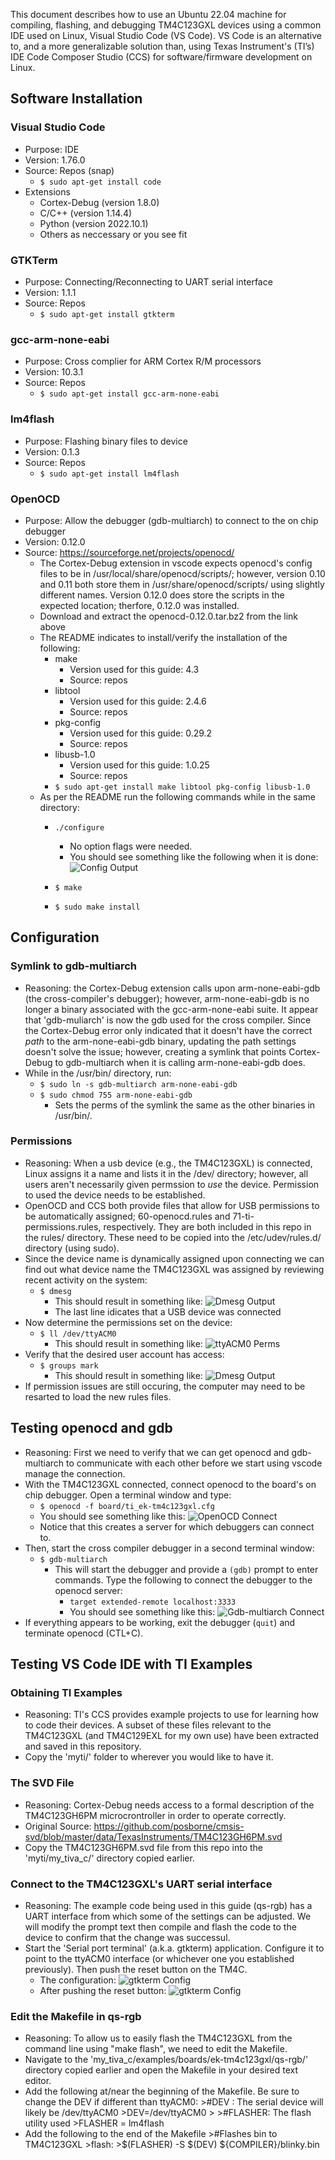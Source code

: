 This document describes how to use an Ubuntu 22.04 machine for compiling, flashing, and debugging TM4C123GXL devices using a common IDE used on Linux, Visual Studio Code (VS Code).  VS Code is an alternative to, and a more generalizable solution than, using Texas Instrument's (TI’s) IDE Code Composer Studio (CCS) for software/firmware development on Linux. 

## Software Installation

### Visual Studio Code
 - Purpose: IDE
 - Version: 1.76.0
 - Source: Repos (snap)
     - `$ sudo apt-get install code`
 - Extensions
    - Cortex-Debug (version 1.8.0)
    - C/C++ (version 1.14.4)
    - Python (version 2022.10.1)
    - Others as neccessary or you see fit

### GTKTerm
- Purpose: Connecting/Reconnecting to UART serial interface
- Version: 1.1.1
- Source: Repos
    - `$ sudo apt-get install gtkterm`

### gcc-arm-none-eabi
- Purpose: Cross complier for ARM Cortex R/M processors
- Version: 10.3.1
- Source: Repos
    - `$ sudo apt-get install gcc-arm-none-eabi`

### lm4flash
- Purpose: Flashing binary files to device
- Version: 0.1.3
- Source: Repos
    - `$ sudo apt-get install lm4flash`

### OpenOCD
- Purpose: Allow the debugger (gdb-multiarch) to connect to the on chip debugger
- Version: 0.12.0
- Source: https://sourceforge.net/projects/openocd/
    - The Cortex-Debug extension in vscode expects openocd's config files to be in /usr/local/share/openocd/scripts/; however, version 0.10 and 0.11 both store them in /usr/share/openocd/scripts/ using slightly different names.  Version 0.12.0 does store the scripts in the expected location; therfore, 0.12.0 was installed. 
    - Download and extract the openocd-0.12.0.tar.bz2 from the link above
    - The README indicates to install/verify the installation of the following:
        - make
            - Version used for this guide: 4.3
            - Source: repos
        - libtool
            - Version used for this guide: 2.4.6
            - Source: repos
        - pkg-config
            - Version used for this guide: 0.29.2
            - Source: repos
        - libusb-1.0
            - Version used for this guide: 1.0.25
            - Source: repos
        - `$ sudo apt-get install make libtool pkg-config libusb-1.0`
    - As per the README run the following commands while in the same directory:
        - `./configure`
            - No option flags were needed.
            - You should see something like the following when it is done:
                    ![Config Output](pics/OpenOCD-config-results.png)

        - `$ make`
        - `$ sudo make install`

## Configuration

### Symlink to gdb-multiarch
- Reasoning: the Cortex-Debug extension calls upon arm-none-eabi-gdb (the cross-compiler's debugger); however, arm-none-eabi-gdb is no longer a binary associated with the gcc-arm-none-eabi suite. It appear that 'gdb-muliarch' is now the gdb used for the cross compiler.  Since the Cortex-Debug error only indicated that it doesn't have the correct *path* to the arm-none-eabi-gdb binary, updating the path settings doesn't solve the issue; however, creating a symlink that points Cortex-Debug to gdb-multiarch when it is calling arm-none-eabi-gdb does.  
- While in the /usr/bin/ directory, run:
    - `$ sudo ln -s gdb-multiarch arm-none-eabi-gdb`
    - `$ sudo chmod 755 arm-none-eabi-gdb`
        - Sets the perms of the symlink the same as the other binaries in /usr/bin/.

### Permissions
- Reasoning: When a usb device (e.g., the TM4C123GXL) is connected, Linux assigns it a name and lists it in the /dev/ directory; however, all users aren't necessarily given permssion to *use* the device.  Permission to used the device needs to be established.
- OpenOCD and CCS both provide files that allow for USB permissions to be automatically assigned; 60-openocd.rules and 71-ti-permissions.rules, respectively. They are both included in this repo in the rules/ directory.  These need to be copied into the /etc/udev/rules.d/ directory (using sudo).
- Since the device name is dynamically assigned upon connecting we can find out what device name the TM4C123GXL was assigned by reviewing recent activity on the system:
    - `$ dmesg`
        - This should result in something like:
                ![Dmesg Output](pics/dmesg.png)
        - The last line idicates that a USB device was connected
- Now determine the permissions set on the device:
    - `$ ll /dev/ttyACM0`
        - This should result in something like:
            ![ttyACM0 Perms](pics/ttyACM0_perms.png)
- Verify that the desired user account has access:
    - `$ groups mark`
        - This should result in something like:
            ![Dmesg Output](pics/groups.png)
- If permission issues are still occuring, the computer may need to be resarted to load the new rules files. 

## Testing openocd and gdb
- Reasoning: First we need to verify that we can get openocd and gdb-multiarch to communicate with each other before we start using vscode manage the connection. 
- With the TM4C123GXL connected, connect openocd to the board's on chip debugger.  Open a terminal window and type:
    - `$ openocd -f board/ti_ek-tm4c123gxl.cfg`
    - You should see something like this:
            ![OpenOCD Connect](pics/openocd_connect.png)
    - Notice that this creates a server for which debuggers can connect to. 
- Then, start the cross compiler debugger in a second terminal window:
    - `$ gdb-multiarch`
        - This will start the debugger and provide a `(gdb)` prompt to enter commands. Type the following to connect the debugger to the openocd server:
            - `target extended-remote localhost:3333`
            - You should see something like this:
                    ![Gdb-multiarch Connect](pics/gdb-multiarch_connect.png)
- If everything appears to be working, exit the debugger (`quit`) and terminate openocd (CTL+C).

## Testing VS Code IDE with TI Examples                     

### Obtaining TI Examples
- Reasoning: TI's CCS provides example projects to use for learning how to code their devices.  A subset of these files relevant to the TM4C123GXL (and TM4C129EXL for my own use) have been extracted and saved in this repository. 
- Copy the 'myti/' folder to wherever you would like to have it. 

### The SVD File
- Reasoning: Cortex-Debug needs access to a formal description of the TM4C123GH6PM microcrontroller in order to operate correctly.
- Original Source: https://github.com/posborne/cmsis-svd/blob/master/data/TexasInstruments/TM4C123GH6PM.svd  
- Copy the TM4C123GH6PM.svd file from this repo into the 'myti/my_tiva_c/' directory copied earlier. 

### Connect to the TM4C123GXL's UART serial interface
- Reasoning: The example code being used in this guide (qs-rgb) has a UART interface from which some of the settings can be adjusted. We will modify the prompt text then compile and flash the code to the device to confirm that the change was successul. 
- Start the 'Serial port terminal' (a.k.a. gtkterm) application.  Configure it to point to the ttyACM0 interface (or whichever one you established previously).  Then push the reset button on the TM4C.
    - The configuration: 
            ![gtkterm Config](pics/gtkterm_config.png)
    - After pushing the reset button:
            ![gtkterm Config](pics/qs-rgb_prompt_original.png)
            
### Edit the Makefile in qs-rgb
- Reasoning: To allow us to easily flash the TM4C123GXL from the command line using "make flash", we need to edit the Makefile.
- Navigate to the 'my_tiva_c/examples/boards/ek-tm4c123gxl/qs-rgb/' directory copied earlier and open the Makefile in your desired text editor. 
- Add the following at/near the beginning of the Makefile. Be sure to change the DEV if different than ttyACM0:
        >#DEV : The serial device will likely be /dev/ttyACM0
        >DEV=/dev/ttyACM0
        >
        >#FLASHER: The flash utility used
        >FLASHER = lm4flash
- Add the following to the end of the Makefile
        >#Flashes bin to TM4C123GXL
        >flash:
        >$(FLASHER) -S $(DEV) ${COMPILER}/blinky.bin



